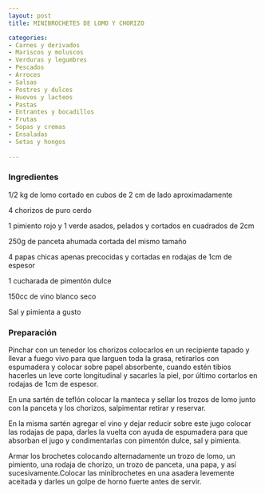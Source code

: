 ```yaml
---
layout: post
title: MINIBROCHETES DE LOMO Y CHORIZO

categories:
- Carnes y derivados
- Mariscos y moluscos
- Verduras y legumbres
- Pescados
- Arroces
- Salsas
- Postres y dulces
- Huevos y lacteos
- Pastas
- Entrantes y bocadillos
- Frutas
- Sopas y cremas
- Ensaladas
- Setas y hongos
 
---
```

<h3>Ingredientes</h3>
1/2 kg de lomo cortado en cubos de 2 cm de lado aproximadamente

4 chorizos de puro cerdo

1 pimiento rojo y 1 verde asados, pelados y cortados en cuadrados de 2cm

250g de panceta ahumada cortada del mismo tamaño

4 papas chicas apenas precocidas y cortadas en rodajas de 1cm de espesor

1 cucharada de pimentón dulce

150cc de vino blanco seco

Sal y pimienta a gusto

<h3>Preparación</h3>
Pinchar con un tenedor los chorizos colocarlos en un recipiente tapado y llevar a fuego vivo para que larguen toda la grasa, retirarlos con espumadera y colocar sobre papel absorbente, cuando estén tibios hacerles un leve corte longitudinal y sacarles la piel, por último cortarlos en rodajas de 1cm de espesor.

En una sartén de teflón colocar la manteca y sellar los trozos de lomo junto con la panceta y los chorizos, salpimentar retirar y reservar.

En la misma sartén agregar el vino y dejar reducir sobre este jugo colocar las rodajas de papa, darles la vuelta con ayuda de espumadera para que absorban el jugo y condimentarlas con pimentón dulce, sal y pimienta.

Armar los brochetes colocando alternadamente un trozo de lomo, un pimiento, una rodaja de chorizo, un trozo de panceta, una papa, y así sucesivamente.Colocar las minibrochetes en una asadera levemente aceitada y darles un golpe de horno fuerte antes de servir.

